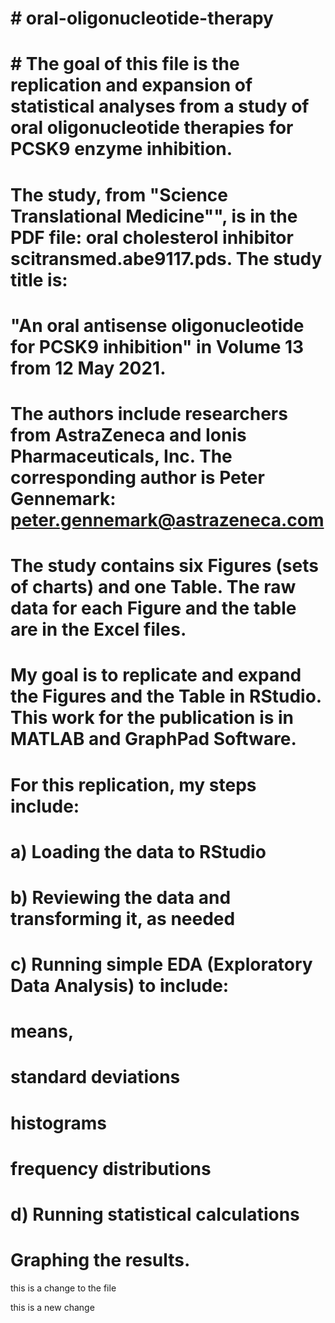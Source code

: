 # # oral-oligonucleotide-therapy
# 
# # The goal of this file is the replication and expansion of statistical analyses from a study of oral oligonucleotide therapies for PCSK9 enzyme inhibition.
# 
# The study, from "Science Translational Medicine"", is in the PDF file: oral cholesterol inhibitor scitransmed.abe9117.pds.  The study title is:
# "An oral antisense oligonucleotide for PCSK9 inhibition" in Volume 13 from 12 May 2021.
# 
# The authors include researchers from AstraZeneca and Ionis Pharmaceuticals, Inc.  The corresponding author is Peter Gennemark: peter.gennemark@astrazeneca.com
# 
# The study contains six Figures (sets of charts) and one Table.  The raw data for each Figure and the table are in the Excel files.
# 
# My goal is to replicate and expand the Figures and the Table in RStudio.  This work for the publication is in MATLAB and GraphPad Software.
# 
# For this replication, my steps include:
# a) Loading the data to RStudio
# b) Reviewing the data and transforming it, as needed
# c) Running simple EDA (Exploratory Data Analysis) to include:
# means,
# standard deviations
# histograms
# frequency distributions
# d) Running statistical calculations
# Graphing the results.


this is a change to the file

this is a new change